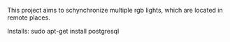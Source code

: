 This project aims to schynchronize multiple rgb lights, which are located in remote places.


Installs:
sudo apt-get install postgresql
